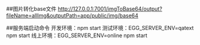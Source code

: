 
##图片转化base文件
http://127.0.0.1:7001/imgToBase64/output?fileName=allImg&outputPath=app/public/img/base64

##服务端启动命令
开发环境：npm start
测试环境：EGG_SERVER_ENV=qatext npm start
线上环境：EGG_SERVER_ENV=online npm start


